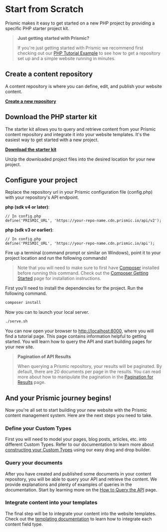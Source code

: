 # Start from Scratch

Prismic makes it easy to get started on a new PHP project by providing a specific PHP starter project kit.

> **Just getting started with Prismic?**
>
> If you're just getting started with Prismic we recommend first checking out our [PHP Tutorial Example](https://prismic.io/quickstart#?lang=php) to see how to get a repository set up and a simple website running in minutes.

## Create a content repository

A content repository is where you can define, edit, and publish your website content.

[**Create a new repository**](https://prismic.io/dashboard/new-repository/)

## Download the PHP starter kit

The starter kit allows you to query and retrieve content from your Prismic content repository and integrate it into your website templates. It's the easiest way to get started with a new project.

[**Download the starter kit**](https://github.com/prismicio/php-quickstart/archive/starter.zip)

Unzip the downloaded project files into the desired location for your new project.

## Configure your project

Replace the repository url in your Prismic configuration file (config.php) with your repository's API endpoint.

**php (sdk v4 or later)**:

```
// In config.php
define('PRISMIC_URL', 'https://your-repo-name.cdn.prismic.io/api/v2');
```

**php (sdk v3 or earlier)**:

```
// In config.php
define('PRISMIC_URL', 'https://your-repo-name.cdn.prismic.io/api');
```

Fire up a terminal (command prompt or similar on Windows), point it to your project location and run the following commands!

> Note that you will need to make sure to first have [Composer](https://getcomposer.org/) installed before running this command. Check out the [Composer Getting Started](https://getcomposer.org/doc/00-intro.md) page for installation instructions.

First you'll need to install the dependencies for the project. Run the following command.

```bash
composer install
```

Now you can to launch your local server.

```bash
./serve.sh
```

You can now open your browser to [http://localhost:8000](http://localhost:8000), where you will find a tutorial page. This page contains information helpful to getting started. You will learn how to query the API and start building pages for your new site.

> **Pagination of API Results**
>
> When querying a Prismic repository, your results will be paginated. By default, there are 20 documents per page in the results. You can read more about how to manipulate the pagination in the [Pagination for Results](../02-query-the-api/18-pagination-for-results.md) page.

## And your Prismic journey begins!

Now you're all set to start building your new website with the Prismic content management system. Here are the next steps you need to take.

### Define your Custom Types

First you will need to model your pages, blog posts, articles, etc. into different Custom Types. Refer to our documentation to learn more about [constructing your Custom Types](https://intercom.help/prismicio/content-modeling-and-custom-types) using our easy drag and drop builder.

### Query your documents

After you have created and published some documents in your content repository, you will be able to query your API and retrieve the content. We provide explanations and plenty of examples of queries in the documentation. Start by learning more on the [How to Query the API](./how-to-query-the-api-php.md) page.

### Integrate content into your templates

The final step will be to integrate your content into the website templates. Check out the [templating documentation](../03-templating/01-the-response-object.md) to learn how to integrate each content field type.
